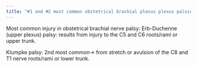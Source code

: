```yaml
---
title: "#1 and #2 most common obstetrical brachial plexus plexus palsies:"
---
```

Most common injury in obstetrical brachial nerve palsy:
Erb-Duchenne (upper plexus) palsy: results from injury to the C5 and C6 roots/rami or upper trunk.

Klumpke palsy: 2nd most common&#8594; from stretch or avulsion of the C8 and T1 nerve roots/rami or lower trunk.

